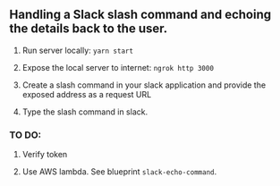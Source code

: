 ## Handling a Slack slash command and echoing the details back to the user.

1. Run server locally: `yarn start`

2. Expose the local server to internet: `ngrok http 3000`

3. Create a slash command in your slack application and provide the exposed address as a request URL

4. Type the slash command in slack. 

### TO DO:
1. Verify token

2. Use AWS lambda. See blueprint `slack-echo-command`.
